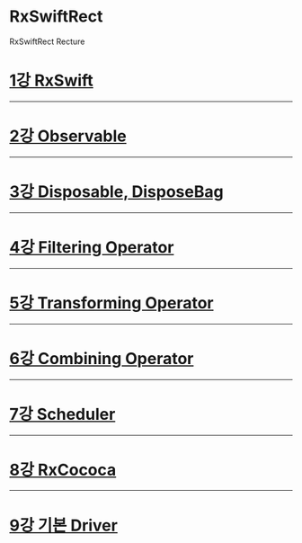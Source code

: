 # RxSwiftRect
RxSwiftRect Recture

[1강 RxSwift](https://github.com/HwangWoonChun/RxSwiftRect/blob/master/RxRect01.md)
===========
* * *
[2강 Observable](https://github.com/HwangWoonChun/RxSwiftRect/blob/master/RxRect02.md)
===========
* * *
[3강 Disposable, DisposeBag](https://github.com/HwangWoonChun/RxSwiftRect/blob/master/RxRect03.md)
===========
* * *
[4강 Filtering Operator](https://github.com/HwangWoonChun/RxSwiftRect/blob/master/RxRect04.md)
===========
* * *
[5강 Transforming Operator](https://github.com/HwangWoonChun/RxSwiftRect/blob/master/RxRect05.md)
===========
* * *
[6강 Combining Operator](https://github.com/HwangWoonChun/RxSwiftRect/blob/master/RxRect06.md)
===========
* * *
[7강 Scheduler](https://github.com/HwangWoonChun/RxSwiftRect/blob/master/RxRect07.md)
===========
* * *
[8강 RxCococa](https://github.com/HwangWoonChun/RxSwiftRect/blob/master/RxRect08.md)
===========
* * *
[9강 기본 Driver](https://github.com/HwangWoonChun/RxSwiftRect/blob/master/RxRect09.md)
===========
